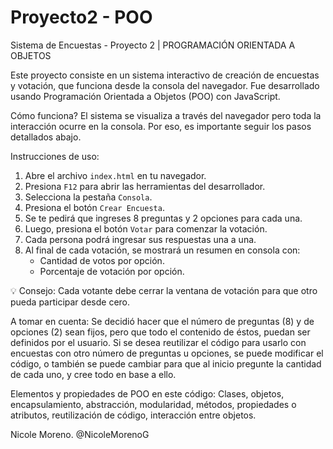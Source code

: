 # Proyecto2 - POO
Sistema de Encuestas - Proyecto 2 | PROGRAMACIÓN ORIENTADA A OBJETOS

Este proyecto consiste en un sistema interactivo de creación de encuestas y votación, que funciona desde la consola del navegador. Fue desarrollado usando Programación Orientada a Objetos (POO) con JavaScript.

Cómo funciona?
El sistema se visualiza a través del navegador pero toda la interacción ocurre en la consola. Por eso, es importante seguir los pasos detallados abajo.

Instrucciones de uso:
1. Abre el archivo `index.html` en tu navegador.
2. Presiona `F12` para abrir las herramientas del desarrollador.
3. Selecciona la pestaña `Consola`.
4. Presiona el botón `Crear Encuesta`.
5. Se te pedirá que ingreses 8 preguntas y 2 opciones para cada una.
6. Luego, presiona el botón `Votar` para comenzar la votación.
7. Cada persona podrá ingresar sus respuestas una a una.
8. Al final de cada votación, se mostrará un resumen en consola con:
   - Cantidad de votos por opción.
   - Porcentaje de votación por opción.
   
💡 Consejo: Cada votante debe cerrar la ventana de votación para que otro pueda participar desde cero.

A tomar en cuenta:
Se decidió hacer que el número de preguntas (8) y de opciones (2) sean fijos, pero que todo el contenido de éstos, puedan ser definidos por el usuario. Si se desea reutilizar el código para usarlo con encuestas con otro número de preguntas u opciones, se puede modificar el código, o también se puede cambiar para que al inicio pregunte la cantidad de cada uno, y cree todo en base a ello.

Elementos y propiedades de POO en este código:
Clases, objetos, encapsulamiento, abstracción, modularidad, métodos, propiedades o atributos, reutilización de código, interacción entre objetos.

Nicole Moreno. @NicoleMorenoG

